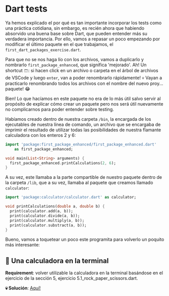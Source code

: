 # Dart tests

Ya hemos explicado el por qué es tan importante incorporar los tests como una práctica cotidiana, sin embargo, es recién ahora que habiendo absorvido una buena base sobre Dart, que pueden entender más su verdadera importancia. Por ello, vamos a repasar un poco empezando por modificar el último paquete en el que trabajamos, el `first_dart_packages_exercise.dart`.

Para que no se nos haga lío con los archivos, vamos a duplicarlo y nombrarlo `first_package_enhanced`, que significa 'mejorado'. Ah! Un shortcut 🩳: si hacen click en un archivo o carpeta en el árbol de archivos de VSCode y luego `enter`, van a poder renombrarlo rápidamente! 💀 Vayan a practicarlo renombrando todos los archivos con el nombre del nuevo proy... paquete! 😂

Bien! Lo que hacíamos en este paquete no era de lo más útil salvo servir al propósito de explicar cómo crear un paquete pero nos será útil nuevamente no complicarnos para poder entender sobre testing.

Habíamos creado dentro de nuestra carpeta `/bin`, la encargada de los ejecutables de nuestra línea de comando, un archivo que se encargaba de imprimir el resultado de utilizar todas las posibilidades de nuestra flamante calculadora con los enteros 2 y 6:

```dart
import 'package:first_package_enhanced/first_package_enhanced.dart'
    as first_package_enhanced;

void main(List<String> arguments) {
  first_package_enhanced.printCalculations(2, 6);
}
```

A su vez, este llamaba a la parte compartible de nuestro paquete dentro de la carpeta `/lib`, que a su vez, llamaba al paquete que creamos llamado `calculator`:

```dart
import 'package:calculator/calculator.dart' as calculator;

void printCalculations(double a, double b) {
  print(calculator.add(a, b));
  print(calculator.divide(a, b));
  print(calculator.multiply(a, b));
  print(calculator.substract(a, b));
}
```

Bueno, vamos a toquetear un poco este programita para volverlo un poquito más interesante:

## 💪 Una calculadora en la terminal

__Requirement__: volver utilizable la calculadora en la terminal basándose en el ejercicio de la sección 5, ejercicio 5.1_rock_paper_scissors.dart.

__💀 Solución__: [Aquí!]()
